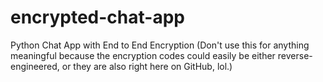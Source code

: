 # encrypted-chat-app
 Python Chat App with End to End Encryption
(Don't use this for anything meaningful because the encryption codes could easily be either reverse-engineered, or they are also right here on GitHub, lol.)
